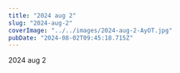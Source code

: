 ```yaml
---
title: "2024 aug 2"
slug: "2024-aug-2"
coverImage: "../../images/2024-aug-2-AyOT.jpg"
pubDate: "2024-08-02T09:45:18.715Z"
---
```


2024 aug 2
